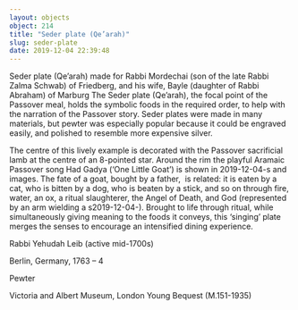 ```yaml
---
layout: objects
object: 214
title: "Seder plate (Qe’arah)"
slug: seder-plate
date: 2019-12-04 22:39:48
---
```

Seder plate (Qe’arah) made for Rabbi Mordechai (son of the late Rabbi Zalma Schwab) of Friedberg, and his wife, Bayle (daughter of Rabbi Abraham) of Marburg  The Seder plate (Qe’arah), the focal point of the Passover meal, holds the symbolic foods in the required order, to help with the narration of the Passover story. Seder plates were made in many materials, but pewter was especially popular because it could be engraved easily, and polished to resemble more expensive silver.

The centre of this lively example is decorated with the Passover sacrificial lamb at the centre of an 8-pointed star. Around the rim the playful Aramaic Passover song Had Gadya (‘One Little Goat’) is shown in 2019-12-04-s and images. The fate of a goat, bought by a father,  is related: it is eaten by a cat, who is bitten  by a dog, who is beaten by a stick, and so on  through fire, water, an ox, a ritual slaughterer, the Angel of Death, and God (represented  by an arm wielding a s2019-12-04-). Brought to life through ritual, while simultaneously giving meaning to the foods it conveys, this ‘singing’ plate merges the senses to encourage an intensified dining experience.

Rabbi Yehudah Leib (active mid-1700s)  

Berlin, Germany, 1763 – 4

Pewter  

Victoria and Albert Museum, London Young Bequest (M.151-1935)
